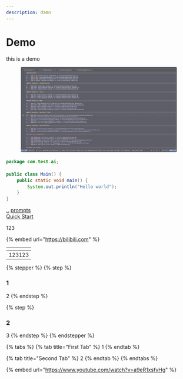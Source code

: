 ```yaml
---
description: damn
---
```


# Demo

this is a demo

<figure><img src="../.gitbook/assets/image.png" alt=""><figcaption></figcaption></figure>

```java
package com.test.ai;

public class Main() {
    public static void main() {
        System.out.println("Hello world");
    }
}
```

[..](../ "mention") [prompts](../ai/prompts/ "mention")\
[Quick Start](https://app.gitbook.com/s/Ln0yi3DUujbL5wZ6UUrY/quick-start "mention")

123

{% embed url="https://bilibili.com" %}

<table data-view="cards"><thead><tr><th></th></tr></thead><tbody><tr><td>123123</td></tr></tbody></table>

{% stepper %}
{% step %}
### 1

2
{% endstep %}

{% step %}
### 2

3
{% endstep %}
{% endstepper %}

{% tabs %}
{% tab title="First Tab" %}
1
{% endtab %}

{% tab title="Second Tab" %}
2
{% endtab %}
{% endtabs %}

{% embed url="https://www.youtube.com/watch?v=a9eR1xsfvHg" %}

